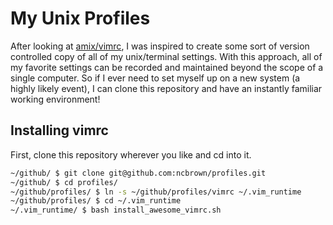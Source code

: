 # My Unix Profiles

After looking at [amix/vimrc](https://github.com/amix/vimrc), I was inspired to create some sort of version controlled copy of all of my unix/terminal 
settings. With this approach, all of my favorite settings can be recorded and maintained beyond the scope of a single computer. So if I ever need to set
myself up on a new system (a highly likely event), I can clone this repository and have an instantly familiar working environment!

## Installing vimrc

First, clone this repository wherever you like and cd into it.

```bash
~/github/ $ git clone git@github.com:ncbrown/profiles.git
~/github/ $ cd profiles/
~/github/profiles/ $ ln -s ~/github/profiles/vimrc ~/.vim_runtime
~/github/profiles/ $ cd ~/.vim_runtime
~/.vim_runtime/ $ bash install_awesome_vimrc.sh
```

